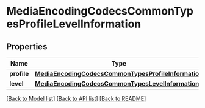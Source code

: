# MediaEncodingCodecsCommonTypesProfileLevelInformation

## Properties
Name | Type | Description | Notes
------------ | ------------- | ------------- | -------------
**profile** | [**MediaEncodingCodecsCommonTypesProfileInformation**](MediaEncodingCodecsCommonTypesProfileInformation.md) |  | [optional] 
**level** | [**MediaEncodingCodecsCommonTypesLevelInformation**](MediaEncodingCodecsCommonTypesLevelInformation.md) |  | [optional] 

[[Back to Model list]](../README.md#documentation-for-models) [[Back to API list]](../README.md#documentation-for-api-endpoints) [[Back to README]](../README.md)


